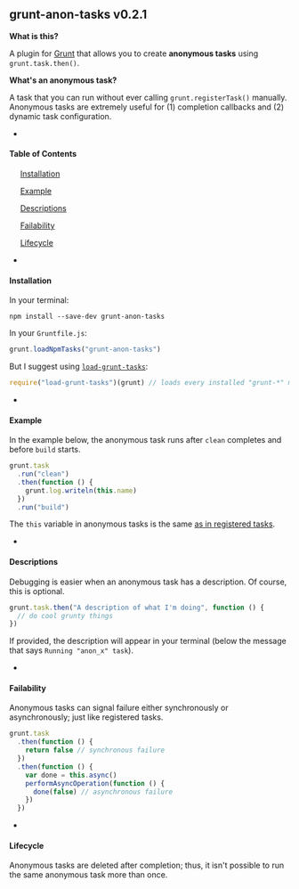 ## grunt-anon-tasks v0.2.1

**What is this?**

A plugin for [Grunt](http://gruntjs.com/) that allows you to create **anonymous tasks** using `grunt.task.then()`.

**What's an anonymous task?** 

A task that you can run without ever calling `grunt.registerTask()` manually. Anonymous tasks are extremely useful for (1) completion callbacks and (2) dynamic task configuration.

-

#### Table of Contents

&nbsp;&nbsp;&nbsp;&nbsp;
[Installation](#installation)

&nbsp;&nbsp;&nbsp;&nbsp;
[Example](#example)

&nbsp;&nbsp;&nbsp;&nbsp;
[Descriptions](#descriptions)

&nbsp;&nbsp;&nbsp;&nbsp;
[Failability](#failability)

&nbsp;&nbsp;&nbsp;&nbsp;
[Lifecycle](#lifecycle)

-

#### Installation

In your terminal:

```
npm install --save-dev grunt-anon-tasks
```

In your `Gruntfile.js`:

```Javascript
grunt.loadNpmTasks("grunt-anon-tasks")
```

But I suggest using [`load-grunt-tasks`](https://github.com/sindresorhus/load-grunt-tasks):

```Javascript
require("load-grunt-tasks")(grunt) // loads every installed "grunt-*" module
```

-

#### Example

In the example below, the anonymous task runs after `clean` completes and before `build` starts.

```Javascript
grunt.task
  .run("clean")
  .then(function () {
    grunt.log.writeln(this.name)
  })
  .run("build")
```

The `this` variable in anonymous tasks is the same [as in registered tasks](http://gruntjs.com/api/inside-tasks).

-

#### Descriptions

Debugging is easier when an anonymous task has a description. Of course, this is optional.

```Javascript
grunt.task.then("A description of what I'm doing", function () {
  // do cool grunty things
})
```

If provided, the description will appear in your terminal (below the message that says `Running "anon_x" task`).

-

#### Failability

Anonymous tasks can signal failure either synchronously or asynchronously; just like registered tasks.

```Javascript
grunt.task
  .then(function () {
    return false // synchronous failure
  })
  .then(function () {
    var done = this.async()
    performAsyncOperation(function () {
      done(false) // asynchronous failure
    })
  })
```

-

#### Lifecycle

Anonymous tasks are deleted after completion; thus, it isn't possible to run the same anonymous task more than once.
